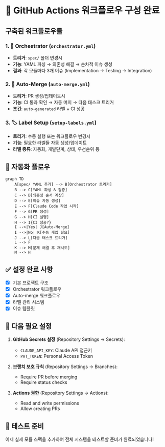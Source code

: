 # 🚀 GitHub Actions 워크플로우 구성 완료

## 구축된 워크플로우들

### 1. 🎼 Orchestrator (`orchestrator.yml`)
- **트리거**: `spec/` 폴더 변경시
- **기능**: YAML 파싱 → 의존성 해결 → 순차적 이슈 생성
- **결과**: 각 모듈마다 3개 이슈 (Implementation → Testing → Integration)

### 2. 🔀 Auto-Merge (`auto-merge.yml`)
- **트리거**: PR 생성/업데이트시
- **기능**: CI 통과 확인 → 자동 머지 → 다음 태스크 트리거
- **조건**: `auto-generated` 라벨 + CI 성공

### 3. 🏷️ Label Setup (`setup-labels.yml`)
- **트리거**: 수동 실행 또는 워크플로우 변경시
- **기능**: 필요한 라벨들 자동 생성/업데이트
- **라벨 종류**: 자동화, 개발단계, 상태, 우선순위 등

## 🎯 자동화 플로우

```mermaid
graph TD
    A[spec/ YAML 추가] --> B[Orchestrator 트리거]
    B --> C[YAML 파싱 & 검증]
    C --> D[의존성 순서 계산]
    D --> E[이슈 자동 생성]
    E --> F[Claude Code 작업 시작]
    F --> G[PR 생성]
    G --> H[CI 실행]
    H --> I{CI 성공?}
    I -->|Yes| J[Auto-Merge]
    I -->|No| K[수동 개입 필요]
    J --> L[다음 태스크 트리거]
    L --> F
    K --> M[문제 해결 후 재시도]
    M --> H
```

## ✅ 설정 완료 사항

- [x] 기본 프로젝트 구조
- [x] Orchestrator 워크플로우
- [x] Auto-merge 워크플로우  
- [x] 라벨 관리 시스템
- [x] 이슈 템플릿

## 🔧 다음 필요 설정

1. **GitHub Secrets 설정** (Repository Settings → Secrets):
   - `CLAUDE_API_KEY`: Claude API 접근키
   - `PAT_TOKEN`: Personal Access Token

2. **브랜치 보호 규칙** (Repository Settings → Branches):
   - Require PR before merging
   - Require status checks

3. **Actions 권한** (Repository Settings → Actions):
   - Read and write permissions
   - Allow creating PRs

## 🧪 테스트 준비

이제 실제 모듈 스펙을 추가하여 전체 시스템을 테스트할 준비가 완료되었습니다!
